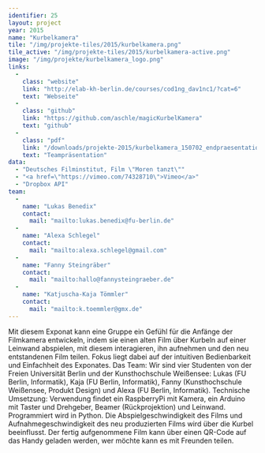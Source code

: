 ```yaml
---
identifier: 25
layout: project
year: 2015
name: "Kurbelkamera"
tile: "/img/projekte-tiles/2015/kurbelkamera.png"
tile_active: "/img/projekte-tiles/2015/kurbelkamera-active.png"
image: "/img/projekte/kurbelkamera_logo.png"
links:
  -
    class: "website"
    link: "http://elab-kh-berlin.de/courses/cod1ng_dav1nc1/?cat=6"
    text: "Webseite"
  -
    class: "github"
    link: "https://github.com/aschle/magicKurbelKamera"
    text: "github"
  -
    class: "pdf"
    link: "/downloads/projekte-2015/kurbelkamera_150702_endpraesentation.pdf"
    text: "Teampräsentation"
data:
  - "Deutsches Filminstitut, Film \"Moren tanzt\""
  - "<a href=\"https://vimeo.com/74328710\">Vimeo</a>"
  - "Dropbox API"
team:
  -
    name: "Lukas Benedix"
    contact:
      mail: "mailto:lukas.benedix@fu-berlin.de"
  -
    name: "Alexa Schlegel"
    contact:
      mail: "mailto:alexa.schlegel@gmail.com"
  -
    name: "Fanny Steingräber"
    contact:
      mail: "mailto:hallo@fannysteingraeber.de"
  -
    name: "Katjuscha-Kaja Tömmler"
    contact:
      mail: "mailto:k.toemmler@gmx.de"
---
```

Mit diesem Exponat kann eine Gruppe ein Gefühl für die Anfänge der Filmkamera entwickeln, indem sie einen alten Film über
Kurbeln auf einer Leinwand abspielen, mit diesem interagieren, ihn aufnehmen und den neu entstandenen Film teilen. Fokus
liegt dabei auf der intuitiven Bedienbarkeit und Einfachheit des Exponates. Das Team: Wir sind vier Studenten von der
Freien Universität Berlin und der Kunsthochschule Weißensee: Lukas (FU Berlin, Informatik), Kaja (FU Berlin, Informatik),
Fanny (Kunsthochschule Weißensee, Produkt Design) und Alexa (FU Berlin, Informatik). Technische Umsetzung: Verwendung
findet ein RaspberryPi mit Kamera, ein Arduino mit Taster und Drehgeber, Beamer (Rückprojektion) und Leinwand.
Programmiert wird in Python. Die Abspielgeschwindigkeit des Films und Aufnahmegeschwindigkeit des neu produzierten
Films wird über die Kurbel beeinflusst. Der fertig aufgenommene Film kann über einen QR-Code auf das Handy geladen
werden, wer möchte kann es mit Freunden teilen.